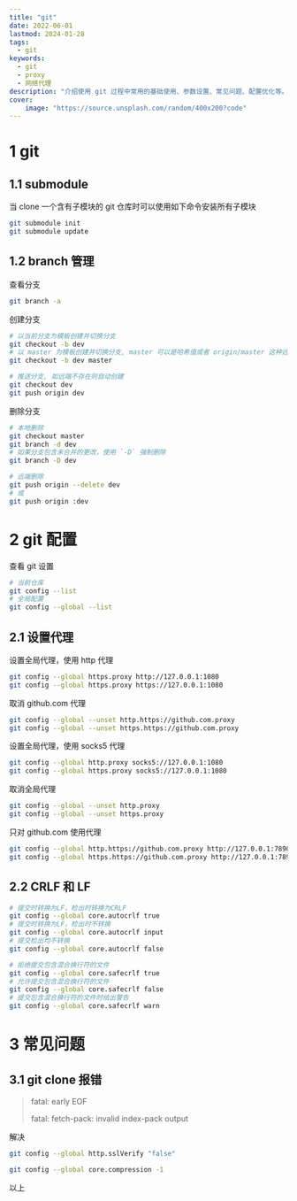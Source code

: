 ```yaml
---
title: "git" 
date: 2022-06-01
lastmod: 2024-01-28
tags:
  - git
keywords:
  - git
  - proxy
  - 网络代理
description: "介绍使用 git 过程中常用的基础使用、参数设置、常见问题、配置优化等。" 
cover:
    image: "https://source.unsplash.com/random/400x200?code" 
---
```


# 1 git

## 1.1 submodule

当 clone 一个含有子模块的 git 仓库时可以使用如下命令安装所有子模块

```bash
git submodule init
git submodule update
```

## 1.2 branch 管理

查看分支

```bash
git branch -a
```

创建分支

```bash
# 以当前分支为模板创建并切换分支
git checkout -b dev
# 以 master 为模板创建并切换分支, master 可以是哈希值或者 origin/master 这种远程地址
git checkout -b dev master

# 推送分支, 如远端不存在则自动创建
git checkout dev
git push origin dev
```

删除分支

```bash
# 本地删除
git checkout master
git branch -d dev
# 如果分支包含未合并的更改，使用 `-D` 强制删除
git branch -D dev

# 远端删除
git push origin --delete dev
# 或
git push origin :dev
```

# 2 git 配置

查看 git 设置

```bash
# 当前仓库
git config --list
# 全局配置
git config --global --list
```

## 2.1 设置代理

设置全局代理，使用 http 代理

```bash
git config --global https.proxy http://127.0.0.1:1080
git config --global https.proxy https://127.0.0.1:1080
```

取消 github.com 代理

```bash
git config --global --unset http.https://github.com.proxy
git config --global --unset https.https://github.com.proxy
```

设置全局代理，使用 socks5 代理

```bash
git config --global http.proxy socks5://127.0.0.1:1080
git config --global https.proxy socks5://127.0.0.1:1080
```

取消全局代理

```bash
git config --global --unset http.proxy
git config --global --unset https.proxy
```

只对 github.com 使用代理

```bash
git config --global http.https://github.com.proxy http://127.0.0.1:7890
git config --global https.https://github.com.proxy http://127.0.0.1:7890
```

## 2.2 CRLF 和 LF

```bash
# 提交时转换为LF，检出时转换为CRLF
git config --global core.autocrlf true   
# 提交时转换为LF，检出时不转换
git config --global core.autocrlf input   
# 提交检出均不转换
git config --global core.autocrlf false

# 拒绝提交包含混合换行符的文件
git config --global core.safecrlf true   
# 允许提交包含混合换行符的文件
git config --global core.safecrlf false   
# 提交包含混合换行符的文件时给出警告
git config --global core.safecrlf warn
```

# 3 常见问题

## 3.1 git clone 报错

> fatal: early EOF
>
> fatal: fetch-pack: invalid index-pack output

解决

```bash
git config --global http.sslVerify "false"

git config --global core.compression -1
```

以上
